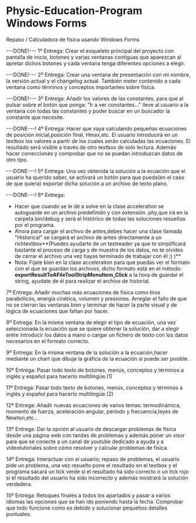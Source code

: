 # Physic-Education-Program Windows Forms

Repaso / Calculadora de física usando Windows Forms

---DONE!--- 1º Entrega: Crear el esqueleto principal del proyecto con pantalla de inicio, botones y varias ventanas contiguas que aparezcan al apretar dichos botones y cada ventana tenga diferentes opciones a elegir.

---DONE!--- 2º Entrega: Crear una ventana de presentación con mi nombre, la versión actual y el changelog actual. También meter contenido a cada ventana como términos y conceptos importantes sobre física.

---DONE!--- 3º Entrega: Añadir los valores de las constantes, para que al pulsar sobre el botón que ponga: "Ir a ver constantes..." lleve al usuario a la ventana con todas las constantes y poder buscar en un buscador la constante que necesite.

---DONE---! 4º Entrega: Hacer que vaya calculando pequeñas ecuaciones de posición inicial,posición final, Hmax,etc. El usuario introducirá en un textbox los valores a partir de los cuales serán calculadas las ecuaciones. El resultado será visible a través de otro textbox de solo lectura. Además hacer correcciones y comprobar que no se puedan introduzcan datos de otro tipo. 

---DONE---! 5º Entrega: Una vez obtenida la solución a la ecuación que el usuario ha querido saber, se activará un botón para que pueda(en el caso de que quiera) exportar dicha solución a un archivo de texto plano.

---DONE---! 6º Entrega: 
- Hacer que cuando se le dé a solve en la clase acceleration se autoguarde en un archivo predefinido y con extensión .phy,que irá en la carpeta bin/debug y será el histórico de todas las soluciones resueltas por el programa.
- Ahora para cargar el archivo de antes,debes hacer una clase llamada "Historical" se cargará el archivo de antes directamente a un richtextbox**(Puedes ayudarte de un textreader ya que te simplificará bastante el proceso de carga y de muestra de los datos, no te olvides de cerrar el archivo una vez hayas terminado de trabajar con él ;) )**
- Nota: Fijate bien en la clase acceleration para que puedas ver el formato con el que se guardan los archivos, dicho formato está en el método: **exportResultToAFileToolStripMenuItem_Click** a la hora de guardar el string, ayudate de él para realizar el archivo de historial.

7º Entrega: Añadir muchas más ecuaciones de física como tiros parabólicos, energía cinética, volumen y presiones. Arreglar el fallo de que no se cierran las ventanas bien y terminar de hacer la parte visual y de lógica de ecuaciones que faltan por hacer.

8º Entrega: En la misma ventana de elegir el tipo de ecuación, una vez seleccionada la ecuación que se quiere obtener la solución, dar a elegir entre introducir los datos a mano o cargar un fichero de texto con los datos necesarios en el formato correcto.

9º Entrega: En la misma ventana de la solución a la ecuación,hacer mediante un chart que dibuje la gráfica de la ecuación si puede ser posible.

10º Entrega: Pasar todo texto de botones, menús, conceptos y términos a inglés y español para hacerlo multilingüe.(1)

11º Entrega: Pasar todo texto de botones, menús, conceptos y términos a inglés y español para hacerlo multilingüe.(2)

12º Entrega: Añadir nuevas ecuaciones de varios temas: termodinámica, momento de fuerza, aceleración angular, período y frecuencia,leyes de Newton,etc...

13º Entrega: Dar la opción al usuario de descargar problemas de física desde una página web con tandas de problemas y además poner un visor para que se conecte a un canal de youtube dedicado a ayuda y a videotutoriales sobre cómo resolver y calcular problemas de física.

14º Entrega: Interactuar con el usuario; repaso de problemas, el usuario pide un problema, una vez resuelto pone el resultado en el textbox y el programa sacará un tick verde si el resultado ha sido correcto o un tick rojo si el resultado del usuario ha sido incorrecto y además mostrará la solución verdadera.

15º Entrega: Retoques finales a todos los apartados y pasar a varios idiomas las opciones que se han ido poniendo hasta la fecha. Comprobar que todo funcione como es debido y solucionar pequeños detalles puntuales.
